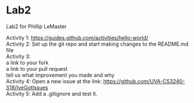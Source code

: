 # Lab2
Lab2 for Phillip LeMaster  <br />

Activity 1: https://guides.github.com/activities/hello-world/  <br />
Activity 2: Set up the git repo and start making changes to the README.md file  <br />
Activity 3:  <br />
a link to your fork  <br />
a link to your pull request  <br />
tell us what improvement you made and why  <br />
Activity 4: Open a new issue at the link: https://github.com/UVA-CS3240-S18/IveGotIssues  <br />
Activity 5: Add a .gitignore and test it.
